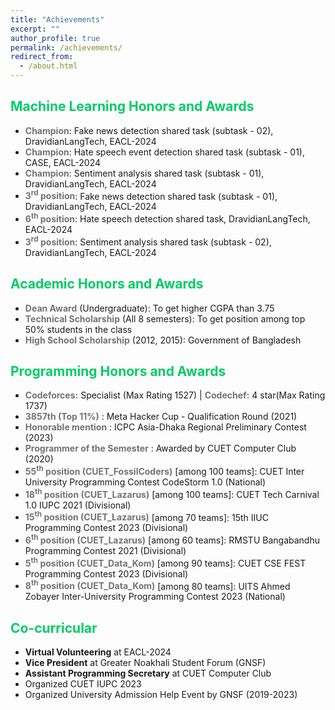 ```yaml
---
title: "Achievements"
excerpt: ""
author_profile: true
permalink: /achievements/
redirect_from: 
  - /about.html
---
```

  
## <font color="#00cc66">Machine Learning Honors and Awards</font>
<ul>
  <li> <b><font color= "#737373" >Champion</font></b>: Fake news detection shared task (subtask - 02), DravidianLangTech, EACL-2024</li>  
  <li> <b><font color= "#737373" >Champion</font></b>: Hate speech event detection shared task (subtask - 01), CASE, EACL-2024</li>  
  <li> <b><font color= "#737373" >Champion</font></b>: Sentiment analysis shared task (subtask - 01), DravidianLangTech, EACL-2024</li>  
  <li> <b><font color= "#737373" >3<sup>rd</sup> position</font></b>: Fake news detection shared task (subtask - 01), DravidianLangTech, EACL-2024</li> 
  <li> <b><font color= "#737373" >6<sup>th</sup> position</font></b>: Hate speech detection shared task, DravidianLangTech, EACL-2024</li> 
  <li> <b><font color= "#737373" >3<sup>rd</sup> position</font></b>: Sentiment analysis shared task (subtask - 02), DravidianLangTech, EACL-2024</li>
</ul>

## <font color="#00cc66">Academic Honors and Awards</font>
<ul>
  <li> <b><font color= "#737373" >Dean Award</font></b> (Undergraduate): To get higher CGPA than 3.75</li>
  <li> <b><font color= "#737373" >Technical Scholarship</font></b> (All 8 semesters): To get position among top 50% students in the class</li>
  <li> <b><font color= "#737373" >High School Scholarship</font></b> (2012, 2015): Government of Bangladesh</li>
</ul>

## <font color="#00cc66">Programming Honors and Awards</font>
<ul>
  <li> <b><font color= "#737373" >Codeforces:</font></b> Specialist (Max Rating 1527) | <b><font color= "#737373" >Codechef:</font></b> 4 star(Max Rating 1737)</li>
  <li> <b><font color= "#737373" >3857th (Top 11%)</font></b> : Meta Hacker Cup - Qualification Round (2021)</li>
  <li> <b><font color= "#737373" >Honorable mention</font></b> : ICPC Asia-Dhaka Regional Preliminary Contest (2023)</li>
  <li> <b><font color= "#737373" >Programmer of the Semester</font></b> : Awarded by CUET Computer Club (2020)</li>
  <li> <b><font color= "#737373" >55<sup>th</sup> position (CUET_FossilCoders)</font></b> [among 100 teams]: CUET Inter University Programming Contest CodeStorm 1.0 (National)</li>
  <li> <b><font color= "#737373" >18<sup>th</sup> position (CUET_Lazarus)</font></b> [among 100 teams]: CUET Tech Carnival 1.0 IUPC 2021 (Divisional)</li>
  <li> <b><font color= "#737373" >15<sup>th</sup> position (CUET_Lazarus)</font></b> [among 70 teams]: 15th IIUC Programming Contest 2023 (Divisional)</li>
  <li> <b><font color= "#737373" >6<sup>th</sup> position (CUET_Lazarus)</font></b> [among 60 teams]: RMSTU Bangabandhu Programming Contest 2021 (Divisional)</li>
  <li> <b><font color= "#737373" >5<sup>th</sup> position (CUET_Data_Kom)</font></b> [among 90 teams]: CUET CSE FEST Programming Contest 2023 (Divisional)</li>
  <li> <b><font color= "#737373" >8<sup>th</sup> position (CUET_Data_Kom)</font></b> [among 80 teams]: UITS Ahmed Zobayer Inter-University Programming Contest 2023 (National)</li>
</ul>

## <font color="#00cc66"> Co-curricular</font>
   * **Virtual Volunteering** at EACL-2024
   * **Vice President** at Greater Noakhali Student Forum (GNSF)
   * **Assistant Programming Secretary** at CUET Computer Club
   * Organized CUET IUPC 2023
   * Organized University Admission Help Event by GNSF (2019-2023)
